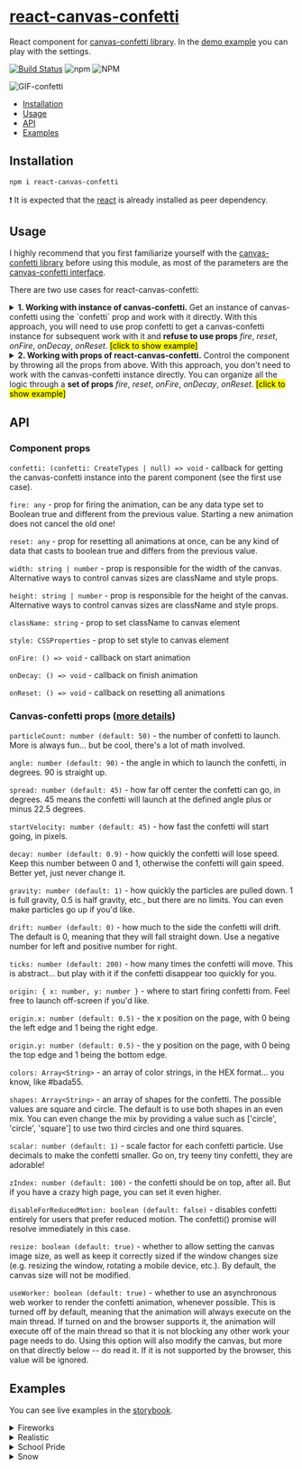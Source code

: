 # [react-canvas-confetti](https://ulitcos.github.io/react-canvas-confetti/)
React component for [canvas-confetti library](https://github.com/catdad/canvas-confetti). In the [demo example](https://ulitcos.github.io/react-canvas-confetti) you can play with the settings.

[![Build Status](https://travis-ci.com/ulitcos/react-canvas-confetti.svg?branch=master)](https://travis-ci.com/ulitcos/react-canvas-confetti)
![npm](https://img.shields.io/npm/dm/react-canvas-confetti)
![NPM](https://img.shields.io/npm/l/react-canvas-confetti)

![GIF-confetti](./pic/confetti-gif-800.gif)

- [Installation](#Installation)
- [Usage](#Usage)
- [API](#API)
- [Examples](#Examples)

## Installation
```bash
npm i react-canvas-confetti
```
:exclamation: It is expected that the [react](https://github.com/facebook/react) is already installed as peer dependency.

## Usage
I highly recommend that you first familiarize yourself with the [canvas-confetti library](https://github.com/catdad/canvas-confetti) before using this module, as most of the parameters are the [canvas-confetti interface](https://github.com/catdad/canvas-confetti#options).

There are two use cases for react-canvas-confetti:

<details>
<summary>
<b>1. Working with instance of canvas-confetti.</b> Get an instance of canvas-confetti using the `confetti` prop and work with it directly. With this approach, you will need to use prop confetti to get a canvas-confetti instance for subsequent work with it and <b>refuse to use props</b> <i>fire</i>, <i>reset</i>, <i>onFire</i>, <i>onDecay</i>, <i>onReset</i>. <mark>[click to show example]</mark>
</summary>

````javascript
import React from 'react';
import ReactCanvasConfetti from 'react-canvas-confetti';

export default class Confetti extends React.Component {
  getInstance = (instance) => {
    // saving the instance to an internal property
    this.confetti = instance;
  }

  onClickDefault = () => {
    // starting the animation
    this.confetti();
  }

  onClickCustom = () => {
    // starting the animation with custom settings
    this.confetti({particleCount: Math.ceil(Math.random() * 1000), spread: 180});
  }

  onClickCallback = () => {
    // calling console.log after the animation ends
    this.confetti().then(() => {
      console.log('do something after animation');
    });
  }

  onClickReset = () => {
    // cleaning the canvas
    this.confetti.reset();
  }

  render() {
    const style = {
      position: 'fixed',
      width: '100%',
      height: '100%',
      zIndex: -1
    };

    return (
      <>
        <ReactCanvasConfetti
          // set the styles as for a usual react component
          style={style}
          // set the class name as for a usual react component
          className={'yourClassName'}
          // set the callback for getting instance. The callback will be called after initialization ReactCanvasConfetti component
          refConfetti={this.getInstance}
        />

        <button onClick={this.onClickDefault}>Fire with default</button>
        <button onClick={this.onClickCustom}>Fire with custom</button>
        <button onClick={this.onClickCallback}>Fire with callback</button>
        <button onClick={this.onClickReset}>Reset</button>
      </>
    );
  }
}

````
</details>

<details>
<summary>
<b>2. Working with props of react-canvas-confetti.</b> Control the component by throwing all the props from above. With this approach, you don't need to work with the canvas-confetti instance directly. You can organize all the logic through a <b>set of props</b> <i>fire</i>, <i>reset</i>, <i>onFire</i>, <i>onDecay</i>, <i>onReset</i>. <mark>[click to show example]</mark>
</summary>

````javascript
import React from 'react';
import ReactCanvasConfetti from 'react-canvas-confetti';

export default class Confetti extends React.Component {
  constructor() {
    super();

    this.state = {
      fire: false,
      reset: false
    }
  }

  onClickFire = () => {
    // set any value that is cast to the logical true and will differ from the previous one.
    this.setState({fire: {}});
  }

  onClickReset = () => {
    // set any value that is cast to the logical true and will differ from the previous one.
    this.setState({reset: {}});
  }

  onFire = () => {
    console.log('do something after fire')
  }

  onReset = () => {
    console.log('do something after reset')
  }

  onDecay = () => {
    console.log('do something after animation')
  }

  render() {
    const style = {
      position: 'fixed',
      width: '100%',
      height: '100%',
      zIndex: -1
    };

    return (
      <>
        <ReactCanvasConfetti
          // set the styles as for a usual react component
          style={style}
          // set the class name as for a usual react component
          className={'yourClassName'}
          // if value in this.state.fire cast to the logical true and will differ from the previous, then will be called new animation
          fire={this.state.fire}
          // if value in this.state.reset cast to the logical true and will differ from the previous, then will be cleared canvas
          reset={this.state.reset}
          // set the callback on new animation
          onFire={this.onFire}
          // set the callback on decay animation
          onDecay={this.onDecay}
          // set the callback on reset canvas
          onReset={this.onReset}
        />

        <button onClick={this.onClickFire}>Fire</button>
        <button onClick={this.onClickReset}>Reset</button>
      </>
    );
  }
}
````
</details>

## API
### Component props
`confetti: (confetti: CreateTypes | null) => void` - callback for getting the canvas-confetti instance into the parent component (see the first use case).

`fire: any` - prop for firing the animation, can be any data type set to Boolean true and different from the previous value. Starting a new animation does not cancel the old one! 

`reset: any` - prop for resetting all animations at once, can be any kind of data that casts to boolean true and differs from the previous value.

`width: string | number` - prop is responsible for the width of the canvas. Alternative ways to control canvas sizes are className and style props.

`height: string | number` - prop is responsible for the height of the canvas. Alternative ways to control canvas sizes are className and style props.

`className: string` - prop to set className to canvas element

`style: CSSProperties` - prop to set style to canvas element

`onFire: () => void` - callback on start animation

`onDecay: () => void` - callback on finish animation

`onReset: () => void` - callback on resetting all animations

### Canvas-confetti props ([more details](https://github.com/catdad/canvas-confetti#options))
`particleCount: number (default: 50)` - the number of confetti to launch. More is always fun... but be cool, there's a lot of math involved.

`angle: number (default: 90)` - the angle in which to launch the confetti, in degrees. 90 is straight up.

`spread: number (default: 45)` - how far off center the confetti can go, in degrees. 45 means the confetti will launch at the defined angle plus or minus 22.5 degrees.

`startVelocity: number (default: 45)` - how fast the confetti will start going, in pixels.

`decay: number (default: 0.9)` - how quickly the confetti will lose speed. Keep this number between 0 and 1, otherwise the confetti will gain speed. Better yet, just never change it.

`gravity: number (default: 1)` - how quickly the particles are pulled down. 1 is full gravity, 0.5 is half gravity, etc., but there are no limits. You can even make particles go up if you'd like.

`drift: number (default: 0)` - how much to the side the confetti will drift. The default is 0, meaning that they will fall straight down. Use a negative number for left and positive number for right.

`ticks: number (default: 200)` - how many times the confetti will move. This is abstract... but play with it if the confetti disappear too quickly for you.

`origin: { x: number, y: number }` - where to start firing confetti from. Feel free to launch off-screen if you'd like.

`origin.x: number (default: 0.5)` - the x position on the page, with 0 being the left edge and 1 being the right edge.

`origin.y: number (default: 0.5)` - the y position on the page, with 0 being the top edge and 1 being the bottom edge.

`colors: Array<String>` - an array of color strings, in the HEX format... you know, like #bada55.

`shapes: Array<String>` - an array of shapes for the confetti. The possible values are square and circle. The default is to use both shapes in an even mix. You can even change the mix by providing a value such as ['circle', 'circle', 'square'] to use two third circles and one third squares.

`scalar: number (default: 1)` - scale factor for each confetti particle. Use decimals to make the confetti smaller. Go on, try teeny tiny confetti, they are adorable!

`zIndex: number (default: 100)` - the confetti should be on top, after all. But if you have a crazy high page, you can set it even higher.

`disableForReducedMotion: boolean (default: false)` - disables confetti entirely for users that prefer reduced motion. The confetti() promise will resolve immediately in this case.

`resize: boolean (default: true)` - whether to allow setting the canvas image size, as well as keep it correctly sized if the window changes size (e.g. resizing the window, rotating a mobile device, etc.). By default, the canvas size will not be modified.

`useWorker: boolean (default: true)` - whether to use an asynchronous web worker to render the confetti animation, whenever possible. This is turned off by default, meaning that the animation will always execute on the main thread. If turned on and the browser supports it, the animation will execute off of the main thread so that it is not blocking any other work your page needs to do. Using this option will also modify the canvas, but more on that directly below -- do read it. If it is not supported by the browser, this value will be ignored.

## Examples
You can see live examples in the [storybook](https://ulitcos.github.io/react-canvas-confetti/).

<details>
  <summary>Fireworks</summary>

````javascript
import React from 'react';
import ReactCanvasConfetti from 'react-canvas-confetti';

function randomInRange(min, max) {
  return Math.random() * (max - min) + min;
}

const canvasStyles = {
  position: 'fixed',
  pointerEvents: 'none',
  width: '100%',
  height: '100%',
  top: 0,
  left: 0
}

export default class Fireworks extends React.Component {
  constructor(props) {
    super(props);
    this.isAnimationEnabled = false;
    this.animationInstance = null;
    this.intervalId = null;
  }

  getAnimationSettings(originXA, originXB) {
    return {
      startVelocity: 30,
      spread: 360,
      ticks: 60,
      zIndex: 0,
      particleCount: 150,
      origin: {
        x: randomInRange(originXA, originXB),
        y: Math.random() - 0.2
      }
    }
  }

  nextTickAnimation =()=> {
    this.animationInstance && this.animationInstance(this.getAnimationSettings(0.1, 0.3));
    this.animationInstance && this.animationInstance(this.getAnimationSettings(0.7, 0.9));
  }

  startAnimation() {
    if (!this.isAnimationEnabled) {
      this.isAnimationEnabled = true;
      this.intervalId = setInterval(this.nextTickAnimation, 400);
    }
  }

  pauseAnimation() {
    this.isAnimationEnabled = false;
    return this.intervalId && clearInterval(this.intervalId);
  }

  stopAnimation() {
    this.isAnimationEnabled = false;
    this.animationInstance && this.animationInstance.reset();
    return this.intervalId && clearInterval(this.intervalId);
  }

  handlerClickStart = () => {
    this.startAnimation();
  }

  handlerClickPause = () => {
    this.pauseAnimation();
  }

  handlerClickStop = () => {
    this.stopAnimation();
  }

  componentWillUnmount() {
    this.isAnimationEnabled = false;
    this.intervalId && clearInterval(this.intervalId);
  }

  getInstance = (instance) => {
    this.animationInstance = instance
  }

  render() {
    return (
      <>
        <div>
          <button onClick={this.handlerClickStart}>Start</button>
          <button onClick={this.handlerClickPause}>Pause</button>
          <button onClick={this.handlerClickStop}>Stop</button>
        </div>
        <ReactCanvasConfetti refConfetti={this.getInstance} style={canvasStyles}/>
      </>
    );
  }
}

````
</details>

<details>
  <summary>Realistic</summary>

````javascript
import React from 'react';
import ReactCanvasConfetti from 'react-canvas-confetti';

const canvasStyles = {
  position: 'fixed',
  pointerEvents: 'none',
  width: '100%',
  height: '100%',
  top: 0,
  left: 0
}

export default class Realistic extends React.Component {
  constructor(props) {
    super(props);
    this.animationInstance = null;
  }

  makeShot = (particleRatio, opts) => {
    this.animationInstance && this.animationInstance({
      ...opts,
      origin: { y: 0.7 },
      particleCount: Math.floor(200 * particleRatio),
    });
  }

  fire = () => {
    this.makeShot(0.25, {
      spread: 26,
      startVelocity: 55,
    });

    this.makeShot(0.2, {
      spread: 60,
    });

    this.makeShot(0.35, {
      spread: 100,
      decay: 0.91,
      scalar: 0.8,
    });

    this.makeShot(0.1, {
      spread: 120,
      startVelocity: 25,
      decay: 0.92,
      scalar: 1.2,
    });

    this.makeShot(0.1, {
      spread: 120,
      startVelocity: 45,
    });
  }

  handlerFire = () => {
    this.fire();
  };

  getInstance = (instance) => {
    this.animationInstance = instance;
  };

  render() {
    return (
      <>
        <button onClick={this.handlerFire}>Fire</button>
        <ReactCanvasConfetti refConfetti={this.getInstance} style={canvasStyles}/>
      </>
    );
  }
}
````
</details>

<details>
  <summary>School Pride</summary>

````javascript
import React from 'react';
import ReactCanvasConfetti from 'react-canvas-confetti';

const canvasStyles = {
  position: 'fixed',
  pointerEvents: 'none',
  width: '100%',
  height: '100%',
  top: 0,
  left: 0
}

export default class SchoolPride extends React.Component {
  constructor(props) {
    super(props);
    this.isAnimationEnabled = false;
    this.animationInstance = null;
    this.nextTickAnimation = this.nextTickAnimation.bind(this);
  }

  makeShot = (angle, originX) => {
    this.animationInstance && this.animationInstance({
      particleCount: 3,
      angle,
      spread: 55,
      origin: { x: originX },
      colors: ['#bb0000', '#ffffff'],
    });
  }

  nextTickAnimation = () => {
    this.makeShot(60, 0);
    this.makeShot(120, 1);
    if (this.isAnimationEnabled) requestAnimationFrame(this.nextTickAnimation);
  }

  startAnimation = () => {
    if (!this.isAnimationEnabled) {
      this.isAnimationEnabled = true;
      this.nextTickAnimation();
    }
  }

  pauseAnimation = () => {
    this.isAnimationEnabled = false;
  }

  stopAnimation = () => {
    this.isAnimationEnabled = false;
    this.animationInstance && this.animationInstance.reset();
  }

  handlerClickStart = () => {
    this.startAnimation();
  };

  handlerClickPause = () => {
    this.pauseAnimation();
  };

  handlerClickStop = () => {
    this.stopAnimation();
  };

  getInstance = (instance) => {
    this.animationInstance = instance;
  };

  componentWillUnmount() {
    this.isAnimationEnabled = false;
  }

  render() {
    return (
      <>
        <div>
          <button onClick={this.handlerClickStart}>Start</button>
          <button onClick={this.handlerClickPause}>Pause</button>
          <button onClick={this.handlerClickStop}>Stop</button>
        </div>
        <ReactCanvasConfetti refConfetti={this.getInstance} style={canvasStyles}/>
      </>
    );
  }
}
````
</details>

<details>
  <summary>Snow</summary>

````javascript
import React from 'react';
import ReactCanvasConfetti from 'react-canvas-confetti';

function randomInRange(min, max) {
  return Math.random() * (max - min) + min;
}

const canvasStyles = {
  position: 'fixed',
  pointerEvents: 'none',
  width: '100%',
  height: '100%',
  top: 0,
  left: 0
}

export default class Snow extends React.Component {
  constructor(props) {
    super(props);
    this.isAnimationEnabled = false;
    this.animationInstance = null;
  }

  getAnimationSettings() {
    return {
      particleCount: 1,
      startVelocity: 0,
      ticks: 200,
      gravity: 0.3,
      origin: {
        x: Math.random(),
        y: (Math.random() * 0.999) - 0.2,
      },
      colors: ['#ffffff'],
      shapes: ['circle'],
      scalar: randomInRange(0.4, 1),
    };
  }

  nextTickAnimation = () => {
    this.animationInstance && this.animationInstance(this.getAnimationSettings());
    if (this.isAnimationEnabled) requestAnimationFrame(this.nextTickAnimation);
  }

  startAnimation = () => {
    if (!this.isAnimationEnabled) {
      this.isAnimationEnabled = true;
      this.nextTickAnimation();
    }
  }

  pauseAnimation = () => {
    this.isAnimationEnabled = false;
  }

  stopAnimation = () => {
    this.isAnimationEnabled = false;
    this.animationInstance && this.animationInstance.reset();
  }

  handlerClickStart = () => {
    this.startAnimation();
  };

  handlerClickPause = () => {
    this.pauseAnimation();
  };

  handlerClickStop = () => {
    this.stopAnimation();
  };

  getInstance = (instance) => {
    this.animationInstance = instance;
  };

  componentWillUnmount() {
    this.isAnimationEnabled = false;
  }

  render() {
    return (
      <>
        <div>
          <button onClick={this.handlerClickStart}>Start</button>
          <button onClick={this.handlerClickPause}>Pause</button>
          <button onClick={this.handlerClickStop}>Stop</button>
        </div>
        <ReactCanvasConfetti refConfetti={this.getInstance} style={canvasStyles}/>
      </>
    );
  }
}
````
</details>

